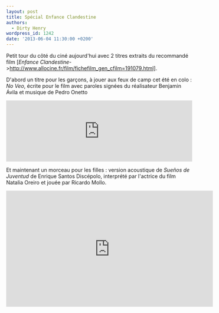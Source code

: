 ```yaml
---
layout: post
title: Spécial Enfance Clandestine
authors:
  - Dirty Henry
wordpress_id: 1242
date: '2013-06-04 11:30:00 +0200'
---
```

Petit tour du côté du ciné aujourd'hui avec 2 titres extraits du recommandé film [*Enfance Clandestine*->http://www.allocine.fr/film/fichefilm_gen_cfilm=191079.html].

D'abord un titre pour les garçons, à jouer aux feux de camp cet été en colo : *No Veo*, écrite pour le film avec paroles signées du réalisateur Benjamin Ávila et musique de Pedro Onetto

<iframe width="100%" height="166" scrolling="no" frameborder="no" src="https://w.soundcloud.com/player/?url=http%3A%2F%2Fapi.soundcloud.com%2Ftracks%2F61894158"></iframe>

Et maintenant un morceau pour les filles : version acoustique de *Sueños de Juventud* de Enrique Santos Discépolo, interprété par l'actrice du film Natalia Oreiro et jouée par Ricardo Mollo.

<iframe width="560" height="315" src="http://www.youtube.com/embed/16PbhfvZJYY" frameborder="0" allowfullscreen></iframe>
